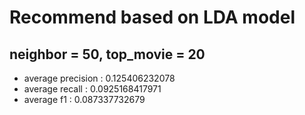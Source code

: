 # Recommend based on LDA model

## neighbor = 50, top_movie = 20

- average precision : 0.125406232078
- average recall : 0.0925168417971
- average f1 : 0.087337732679
